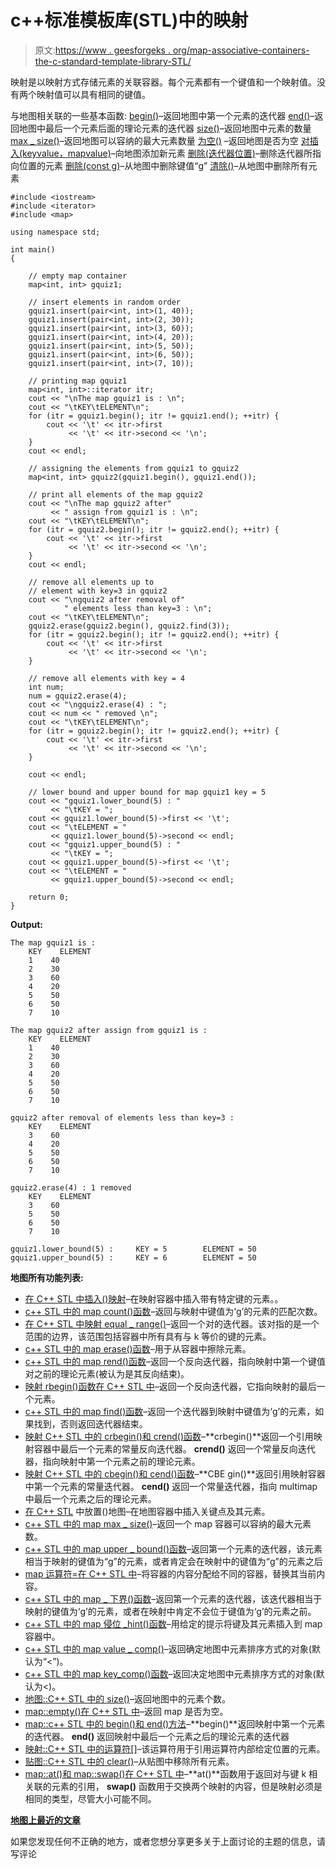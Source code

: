 # c++标准模板库(STL)中的映射

> 原文:[https://www . geesforgeks . org/map-associative-containers-the-c-standard-template-library-STL/](https://www.geeksforgeeks.org/map-associative-containers-the-c-standard-template-library-stl/)

映射是以映射方式存储元素的关联容器。每个元素都有一个键值和一个映射值。没有两个映射值可以具有相同的键值。

与地图相关联的一些基本函数:
[begin()](https://www.geeksforgeeks.org/mapbegin-end-c-stl/)–返回地图中第一个元素的迭代器
[end()](https://www.geeksforgeeks.org/mapbegin-end-c-stl/)–返回地图中最后一个元素后面的理论元素的迭代器
[size()](https://www.geeksforgeeks.org/mapsize-c-stl/)–返回地图中元素的数量
[max _ size()](https://www.geeksforgeeks.org/map-max_size-in-c-stl/)–返回地图可以容纳的最大元素数量
[为空()](https://www.geeksforgeeks.org/mapempty-c-stl/) –返回地图是否为空
[对插入(keyvalue，mapvalue)](https://www.geeksforgeeks.org/map-insert-in-c-stl/)–向地图添加新元素
[删除(迭代器位置)](https://www.geeksforgeeks.org/map-erase-function-in-c-stl/)–删除迭代器所指向位置的元素
[删除(const g)](https://www.geeksforgeeks.org/map-erase-function-in-c-stl/)–从地图中删除键值“g”
[清除()](https://www.geeksforgeeks.org/mapclear-c-stl/)–从地图中删除所有元素

```
#include <iostream>
#include <iterator>
#include <map>

using namespace std;

int main()
{

    // empty map container
    map<int, int> gquiz1;

    // insert elements in random order
    gquiz1.insert(pair<int, int>(1, 40));
    gquiz1.insert(pair<int, int>(2, 30));
    gquiz1.insert(pair<int, int>(3, 60));
    gquiz1.insert(pair<int, int>(4, 20));
    gquiz1.insert(pair<int, int>(5, 50));
    gquiz1.insert(pair<int, int>(6, 50));
    gquiz1.insert(pair<int, int>(7, 10));

    // printing map gquiz1
    map<int, int>::iterator itr;
    cout << "\nThe map gquiz1 is : \n";
    cout << "\tKEY\tELEMENT\n";
    for (itr = gquiz1.begin(); itr != gquiz1.end(); ++itr) {
        cout << '\t' << itr->first
             << '\t' << itr->second << '\n';
    }
    cout << endl;

    // assigning the elements from gquiz1 to gquiz2
    map<int, int> gquiz2(gquiz1.begin(), gquiz1.end());

    // print all elements of the map gquiz2
    cout << "\nThe map gquiz2 after"
         << " assign from gquiz1 is : \n";
    cout << "\tKEY\tELEMENT\n";
    for (itr = gquiz2.begin(); itr != gquiz2.end(); ++itr) {
        cout << '\t' << itr->first
             << '\t' << itr->second << '\n';
    }
    cout << endl;

    // remove all elements up to
    // element with key=3 in gquiz2
    cout << "\ngquiz2 after removal of"
            " elements less than key=3 : \n";
    cout << "\tKEY\tELEMENT\n";
    gquiz2.erase(gquiz2.begin(), gquiz2.find(3));
    for (itr = gquiz2.begin(); itr != gquiz2.end(); ++itr) {
        cout << '\t' << itr->first
             << '\t' << itr->second << '\n';
    }

    // remove all elements with key = 4
    int num;
    num = gquiz2.erase(4);
    cout << "\ngquiz2.erase(4) : ";
    cout << num << " removed \n";
    cout << "\tKEY\tELEMENT\n";
    for (itr = gquiz2.begin(); itr != gquiz2.end(); ++itr) {
        cout << '\t' << itr->first
             << '\t' << itr->second << '\n';
    }

    cout << endl;

    // lower bound and upper bound for map gquiz1 key = 5
    cout << "gquiz1.lower_bound(5) : "
         << "\tKEY = ";
    cout << gquiz1.lower_bound(5)->first << '\t';
    cout << "\tELEMENT = "
         << gquiz1.lower_bound(5)->second << endl;
    cout << "gquiz1.upper_bound(5) : "
         << "\tKEY = ";
    cout << gquiz1.upper_bound(5)->first << '\t';
    cout << "\tELEMENT = "
         << gquiz1.upper_bound(5)->second << endl;

    return 0;
}
```

**Output:**

```
The map gquiz1 is : 
    KEY    ELEMENT
    1    40
    2    30
    3    60
    4    20
    5    50
    6    50
    7    10

The map gquiz2 after assign from gquiz1 is : 
    KEY    ELEMENT
    1    40
    2    30
    3    60
    4    20
    5    50
    6    50
    7    10

gquiz2 after removal of elements less than key=3 : 
    KEY    ELEMENT
    3    60
    4    20
    5    50
    6    50
    7    10

gquiz2.erase(4) : 1 removed 
    KEY    ELEMENT
    3    60
    5    50
    6    50
    7    10

gquiz1.lower_bound(5) :     KEY = 5        ELEMENT = 50
gquiz1.upper_bound(5) :     KEY = 6        ELEMENT = 50

```

**地图所有功能列表:**

*   [在 C++ STL 中插入()映射](https://www.geeksforgeeks.org/map-insert-in-c-stl/)–在映射容器中插入带有特定键的元素。。
*   [c++ STL 中的 map count()函数](https://www.geeksforgeeks.org/map-count-function-in-c-stl/)–返回与映射中键值为‘g’的元素的匹配次数。
*   [在 C++ STL 中映射 equal _ range()](https://www.geeksforgeeks.org/map-equal_range-in-c-stl/)–返回一个对的迭代器。该对指的是一个范围的边界，该范围包括容器中所有具有与 k 等价的键的元素。
*   [c++ STL 中的 map erase()函数](https://www.geeksforgeeks.org/map-erase-function-in-c-stl/)–用于从容器中擦除元素。
*   [c++ STL 中的 map rend()函数](https://www.geeksforgeeks.org/map-rend-function-in-c-stl/)–返回一个反向迭代器，指向映射中第一个键值对之前的理论元素(被认为是其反向结束)。
*   [映射 rbegin()函数在 C++ STL 中](https://www.geeksforgeeks.org/map-rbegin-function-in-c-stl-2/)–返回一个反向迭代器，它指向映射的最后一个元素。
*   [c++ STL 中的 map find()函数](https://www.geeksforgeeks.org/map-find-function-in-c-stl/)–返回一个迭代器到映射中键值为‘g’的元素，如果找到，否则返回迭代器结束。
*   [映射 C++ STL 中的 crbegin()和 crend()函数](https://www.geeksforgeeks.org/map-crbegin-and-crend-function-in-c-stl/)–**crbegin()**返回一个引用映射容器中最后一个元素的常量反向迭代器。 **crend()** 返回一个常量反向迭代器，指向映射中第一个元素之前的理论元素。
*   [映射 C++ STL 中的 cbegin()和 cend()函数](https://www.geeksforgeeks.org/map-cbegin-and-cend-function-in-c-stl/)–**CBE gin()**返回引用映射容器中第一个元素的常量迭代器。 **cend()** 返回一个常量迭代器，指向 multimap 中最后一个元素之后的理论元素。
*   [在 C++ STL](https://www.geeksforgeeks.org/map-emplace-in-c-stl/) 中放置()地图–在地图容器中插入关键点及其元素。
*   [c++ STL 中的 map max _ size()](https://www.geeksforgeeks.org/map-max_size-in-c-stl/)–返回一个 map 容器可以容纳的最大元素数。
*   [c++ STL 中的 map upper _ bound()函数](https://www.geeksforgeeks.org/map-upper_bound-function-in-c-stl/)–返回第一个元素的迭代器，该元素相当于映射的键值为“g”的元素，或者肯定会在映射中的键值为“g”的元素之后
*   [map 运算符=在 C++ STL 中](https://www.geeksforgeeks.org/map-operator-in-c-stl/)–将容器的内容分配给不同的容器，替换其当前内容。
*   [c++ STL 中的 map _ 下界()函数](https://www.geeksforgeeks.org/map-lower_bound-function-in-c-stl/)–返回第一个元素的迭代器，该迭代器相当于映射的键值为‘g’的元素，或者在映射中肯定不会位于键值为‘g’的元素之前。
*   [c++ STL 中的 map 侵位 _hint()函数](https://www.geeksforgeeks.org/map-emplace_hint-function-in-c-stl/)–用给定的提示将键及其元素插入到 map 容器中。
*   [c++ STL 中的 map value _ comp()](https://www.geeksforgeeks.org/map-value_comp-in-c-stl/)–返回确定地图中元素排序方式的对象(默认为“<”)。
*   [c++ STL 中的 map key_comp()函数](https://www.geeksforgeeks.org/map-key_comp-function-in-c-stl/)–返回决定地图中元素排序方式的对象(默认为<)。
*   [地图::C++ STL 中的 size()](https://www.geeksforgeeks.org/mapsize-c-stl/)–返回地图中的元素个数。
*   [map::empty()在 C++ STL 中](https://www.geeksforgeeks.org/mapempty-c-stl/)–返回 map 是否为空。
*   [map::c++ STL 中的 begin()和 end()方法](https://www.geeksforgeeks.org/mapbegin-end-c-stl/)–**begin()**返回映射中第一个元素的迭代器。 **end()** 返回映射中最后一个元素之后的理论元素的迭代器
*   [映射::C++ STL 中的运算符[]](https://www.geeksforgeeks.org/map-operator-cpp-stl/)–该运算符用于引用运算符内部给定位置的元素。
*   [贴图::C++ STL 中的 clear()](https://www.geeksforgeeks.org/mapclear-c-stl/)–从贴图中移除所有元素。
*   [map::at()和 map::swap()在 C++ STL 中](https://www.geeksforgeeks.org/mapat-mapswap-c-stl/)–**at()**函数用于返回对与键 k 相关联的元素的引用， **swap()** 函数用于交换两个映射的内容，但是映射必须是相同的类型，尽管大小可能不同。

**[地图上最近的文章](https://www.geeksforgeeks.org/tag/cpp-map/)**

如果您发现任何不正确的地方，或者您想分享更多关于上面讨论的主题的信息，请写评论